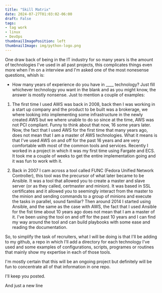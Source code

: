 ```yaml
---
title: "Skill Matrix"
date: 2024-07-27T01:03:02-06:00
draft: False
tags:
- tag work
- linux
- DevOps 
thumbnailImagePosition: left
thumbnailImage: img/python-logo.png
---
```

One draw back of being in the IT industry for so many years is the amount of technologies I've used in all past projects, this complicates things even more when I'm on a interview and I'm asked one of the most nonesense questions, whish is:
- How many years of experience do you have in ____ technology?
Just fill whichever technology you want in the blank and as you might know, the answer is mostly nonsense. 
Just to mention a couple of examples:

1. The first time I used AWS was back in 2008, back then I was working in a start up company and the product to be built was a brokerage, we where looking into implementing some infrastructure in the newly created AWS but we where unable to do so since at the time, AWS was not PCI compliant. Funny to think about that now, 16 some years later. Now, the fact that I used AWS for the first time that many years ago, does not mean that I am a master of AWS technologies. What it means is that I've used AWS on and off for the past 16 years and are very comfortable with most of the common tools and services. Recently I worked in a project in which it was my first time using Fargate and ECS. It took me a couple of weeks to get the entire implementation going and it was fun to work with it. 

2. Back in 2007 I cam across a tool called FUNC (Fedora Unified Network Controller), this tool was the precursor of what later became to be Ansible. It was a tool that allowed you to create a master and slave server (or as they called, certmaster and minion). It was based in SSL certificates and it allowed you to seemingly interact from the master to the minion and sending commands to a group of minions and execute the tasks in parallel, sound familiar? 
Then around 2014 I started using Ansible, and the same as the case with AWS, the fact that I used Ansible for the fist time about 10 years ago does not mean that I am a master of it. I've been using the tool on and off for the past 10 years and I can find my way around the tool and can build playbooks with some ease and reading the documentation. 

So, to simplify the task of recruiters, what I will be doing is that I'll be adding to my github, a repo in which I'll add a directory for each technology I've used and some examples of configurations, scripts, programes or routines that mainly show my expertise in each of those tools. 

I'm mostly certain that this will be an ongoing project but definitely will be fun to concentrate all of that information in one repo. 

I'll keep you posted. 

And just a new line
